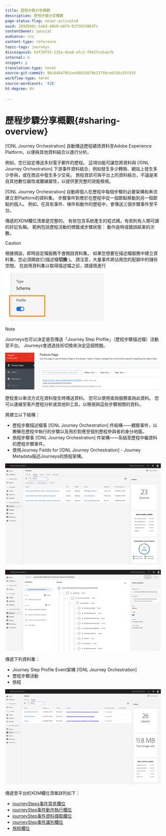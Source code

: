 ```yaml
---
title: 歷程步驟分享概觀
description: 歷程步驟分享概觀
page-status-flag: never-activated
uuid: 269d590c-5a6d-40b9-a879-02f5033863fc
contentOwner: sauviat
audience: rns
content-type: reference
topic-tags: journeys
discoiquuid: 5df34f55-135a-4ea8-afc2-f9427ce5ae7b
internal: n
snippet: y
translation-type: tm+mt
source-git-commit: 96c84047952eed8835879b1375bce6326c55fd35
workflow-type: tm+mt
source-wordcount: '428'
ht-degree: 0%

---
```



# 歷程步驟分享概觀{#sharing-overview}

[!DNL Journey Orchestration] 自動傳送歷程績效資料至Adobe Experience Platform，以便與其他資料結合以進行分析。

例如，您已設定傳送多封電子郵件的歷程。 這項功能可讓您將資料與 [!DNL Journey Orchestration] 下游事件資料結合，例如發生多少轉換、網站上發生多少參與，或在商店中發生多少交易。 旅程資訊可與平台上的資料結合，不論是來自其他數位屬性或離線屬性，以提供更完整的效能檢視。

[!DNL Journey Orchestration] 自動將個人在歷程中每個步驟的必要架構和串流建立至Platform的資料集。 步驟事件對應於在歷程中從一個節點移動到另一個節點的個人。 例如，在具有事件、條件和動作的歷程中，會傳送三個步驟事件至平台。

傳遞的XDM欄位清單是完整的。 有些包含系統產生的程式碼，有些則有人類可讀的好記名稱。 範例包括歷程活動的標籤或步驟狀態： 動作逾時或錯誤結束的次數。

>[!CAUTION]
>
>根據預設，即時設定檔服務不會開啟資料集。 如果您想要在描述檔服務中建立資料集，您必須開啟它(描述檔&#x200B;**切換** )。 請注意，大量事件將佔用您的配額中的儲存空間。 在啟用資料集以取得描述檔之前，請謹慎進行
>
>![](../assets/sharing4.png)

>[!NOTE]
>
>Journeys也可以決定是否傳送「Journey Step Profile」（歷程步驟描述檔）活動至平台。 Journeys會透過技術切換來決定這個問題。
>
>![](../assets/techtoggle.png)

歷程會以串流方式在資料發生時傳送資料。 您可以使用查詢服務查詢此資料。 您可以連線至客戶歷程分析或其他BI工具，以檢視與這些步驟相關的資料。

將建立以下結構：

* 歷程步驟描述檔事 [!DNL Journey Orchestration] 件結構——體驗事件，以瞭解在歷程中執行的步驟以及用於對應至個別歷程參與者的身分地圖。
* 旅程步驟事 [!DNL Journey Orchestration] 件架構——系結至歷程中繼資料的歷程步驟事件。
* 使用Journey Fields for [!DNL Journey Orchestration] - Journey Metadata描述Journeys的旅程架構。

![](../assets/sharing1.png)

![](../assets/sharing2.png)

傳遞下列資料集：

* Journey Step Profile Event架構 [!DNL Journey Orchestration]
* 歷程步驟活動
* 旅程

![](../assets/sharing3.png)

傳遞至平台的XDM欄位清單詳列如下：

* [journeySteps事件常見欄位](../building-journeys/sharing-common-fields.md)
* [journeyStep事件動作執行欄位](../building-journeys/sharing-execution-fields.md)
* [journeyStep事件資料擷取欄位](../building-journeys/sharing-fetch-fields.md)
* [journeyStep事件識別欄位](../building-journeys/sharing-identity-fields.md)
* [旅程欄位](../building-journeys/sharing-journey-fields.md)

